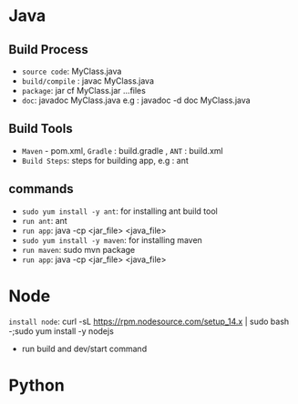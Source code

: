 
# Java

## Build Process

- `source code`: MyClass.java
- `build/compile` : javac MyClass.java
- `package`: jar cf MyClass.jar ...files
- `doc`: javadoc MyClass.java e.g : javadoc -d doc MyClass.java

## Build Tools

- `Maven` - pom.xml, `Gradle` : build.gradle , `ANT` : build.xml
- `Build Steps`: steps for building app, e.g : ant

## commands

- `sudo yum install -y ant`: for installing ant build tool
- `run ant`: ant
- `run app`: java -cp <jar_file> <java_file>
- `sudo yum install -y maven`: for installing maven
- `run maven`: sudo mvn package
- `run app`: java -cp <jar_file> <java_file>


# Node

`install node`: curl -sL https://rpm.nodesource.com/setup_14.x | sudo bash -;sudo yum install -y nodejs

- run build and dev/start command

# Python







